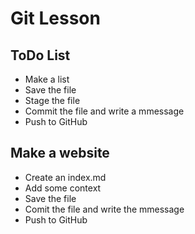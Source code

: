 # Git Lesson

## ToDo List
- Make a list
-  Save the file
- Stage the file
- Commit the file and write a mmessage
- Push to GitHub

## Make a website
- Create an index.md
- Add some context
- Save the file
- Comit the file and write the mmessage
- Push to GitHub